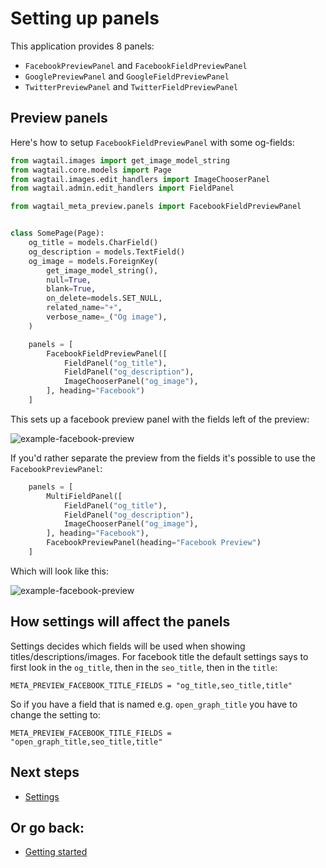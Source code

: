 # Setting up panels

This application provides 8 panels:
- `FacebookPreviewPanel` and `FacebookFieldPreviewPanel`
- `GooglePreviewPanel` and `GoogleFieldPreviewPanel`
- `TwitterPreviewPanel` and `TwitterFieldPreviewPanel`

## Preview panels

Here's how to setup `FacebookFieldPreviewPanel` with some og-fields:

```python
from wagtail.images import get_image_model_string
from wagtail.core.models import Page
from wagtail.images.edit_handlers import ImageChooserPanel
from wagtail.admin.edit_handlers import FieldPanel

from wagtail_meta_preview.panels import FacebookFieldPreviewPanel


class SomePage(Page):
    og_title = models.CharField()
    og_description = models.TextField()
    og_image = models.ForeignKey(
        get_image_model_string(),
        null=True,
        blank=True,
        on_delete=models.SET_NULL,
        related_name="+",
        verbose_name=_("Og image"),
    )

    panels = [
        FacebookFieldPreviewPanel([
            FieldPanel("og_title"),
            FieldPanel("og_description"),
            ImageChooserPanel("og_image"),
        ], heading="Facebook")
    ]
```

This sets up a facebook preview panel with the fields left of the preview:

![example-facebook-preview](https://raw.githubusercontent.com/rinti/wagtail-meta-preview/master/docs/img/facebook-preview-example.PNG)

If you'd rather separate the preview from the fields it's possible to use the `FacebookPreviewPanel`:

```python
    panels = [
        MultiFieldPanel([
            FieldPanel("og_title"),
            FieldPanel("og_description"),
            ImageChooserPanel("og_image"),
        ], heading="Facebook"),
        FacebookPreviewPanel(heading="Facebook Preview")
    ]
```

Which will look like this:

![example-facebook-preview](https://raw.githubusercontent.com/rinti/wagtail-meta-preview/master/docs/img/facebook-preview-single-example.PNG)

## How settings will affect the panels

Settings decides which fields will be used when showing titles/descriptions/images. For facebook
title the default settings says to first look in the `og_title`, then in the `seo_title`, then in the `title`:

`META_PREVIEW_FACEBOOK_TITLE_FIELDS = "og_title,seo_title,title"`

So if you have a field that is named e.g. `open_graph_title` you have to change the setting to:

`META_PREVIEW_FACEBOOK_TITLE_FIELDS = "open_graph_title,seo_title,title"`

## Next steps
* [Settings](./3-settings.md)

## Or go back:
* [Getting started](./1-getting-started.md)
